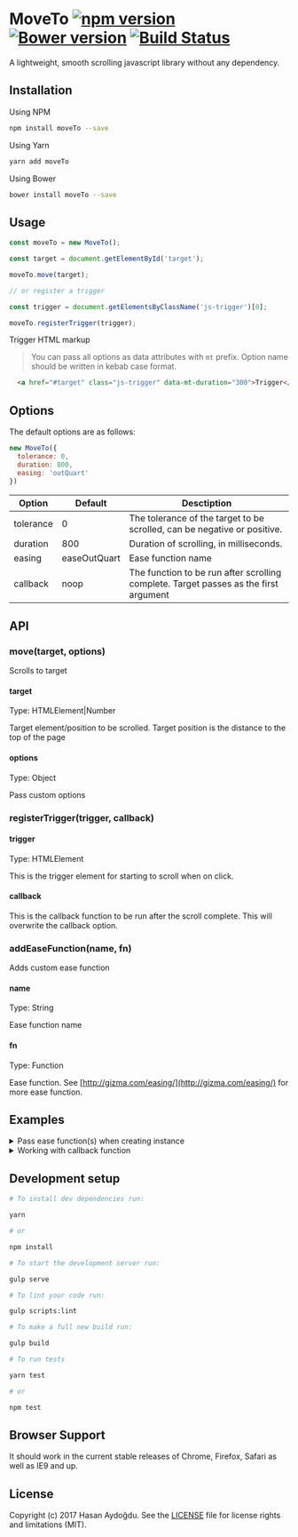 # MoveTo [![npm version](https://badge.fury.io/js/moveto.svg)](https://badge.fury.io/js/moveto) [![Bower version](https://badge.fury.io/bo/moveTo.svg)](https://badge.fury.io/bo/moveTo) [![Build Status](https://travis-ci.org/hsnaydd/moveTo.svg?branch=master)](https://travis-ci.org/hsnaydd/moveTo.js)

A lightweight, smooth scrolling javascript library without any dependency.

## Installation

Using NPM

```sh
npm install moveTo --save
```

Using Yarn

```sh
yarn add moveTo
```

Using Bower

```sh
bower install moveTo --save
```

## Usage

```js
const moveTo = new MoveTo();

const target = document.getElementById('target');

moveTo.move(target);

// or register a trigger

const trigger = document.getElementsByClassName('js-trigger')[0];

moveTo.registerTrigger(trigger);

```

Trigger HTML markup

> You can pass all options as data attributes with `mt` prefix. Option name should be written in kebab case format.

```html
  <a href="#target" class="js-trigger" data-mt-duration="300">Trigger</a>
```

## Options

The default options are as follows:

```js
new MoveTo({
  tolerance: 0,
  duration: 800,
  easing: 'outQuart'
})
```

| Option    | Default      | Desctiption                                                                          |
|-----------|--------------|--------------------------------------------------------------------------------------|
| tolerance | 0            | The tolerance of the target to be scrolled, can be negative or positive.             |
| duration  | 800          | Duration of scrolling, in milliseconds.                                              |
| easing    | easeOutQuart | Ease function name                                                                   |
| callback  | noop         | The function to be run after scrolling complete. Target passes as the first argument |

## API

### move(target, options)

Scrolls to target

#### target
Type: HTMLElement|Number

Target element/position to be scrolled. Target position is the distance to the top of the page

#### options
Type: Object

Pass custom options

### registerTrigger(trigger, callback)

#### trigger
Type: HTMLElement

This is the trigger element for starting to scroll when on click.

#### callback

This is the callback function to be run after the scroll complete. This will overwrite the callback option.

### addEaseFunction(name, fn)

Adds custom ease function

#### name
Type: String

Ease function name

#### fn
Type: Function

Ease function. See [http://gizma.com/easing/](http://gizma.com/easing/) for more ease function.

## Examples

<details>
  <summary>Pass ease function(s) when creating instance</summary>

  ```js
  document.addEventListener('DOMContentLoaded', function(){
    const easeFunctions = {
      easeInQuad: function (t, b, c, d) {
        t /= d;
        return c * t * t + b;
      },
      easeOutQuad: function (t, b, c, d) {
        t /= d;
        return -c * t* (t - 2) + b;
      }
    }
    const moveTo = new MoveTo({
      duration: 1000,
      easing: 'inQuad'
    }, easeFunctions);
    const trigger = document.getElementsByClassName('js-trigger')[0];
    moveTo.registerTrigger(trigger);
  });
  ```

</details>

<details>
  <summary>Working with callback function</summary>

  ```js
  document.addEventListener('DOMContentLoaded', function(){
    const moveTo = new MoveTo({
      duration: 1000,
      easing: 'inQuad',
      callback: function(target) {
        // This will run if there is no overwrite
      }
    });
    const trigger = document.getElementsByClassName('js-trigger')[0];

    moveTo.registerTrigger(trigger, function(target) {
      // overwrites global callback
    });

    // or

    moveTo.move(1200, {
      duration: 500,
      callback: function() {
        // overwrites global callback
      }
    });
  });
  ```

</details>

## Development setup

```sh
# To install dev dependencies run:

yarn

# or

npm install

# To start the development server run:

gulp serve

# To lint your code run:

gulp scripts:lint

# To make a full new build run:

gulp build

# To run tests

yarn test

# or

npm test
```

## Browser Support

It should work in the current stable releases of Chrome, Firefox, Safari as well as IE9 and up.

## License

Copyright (c) 2017 Hasan Aydoğdu. See the [LICENSE](/LICENSE) file for license rights and limitations (MIT).
